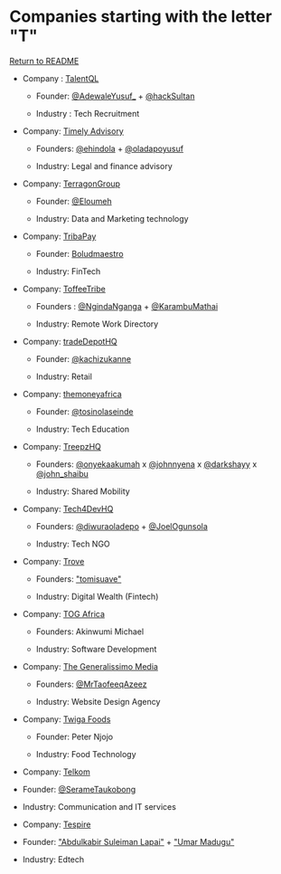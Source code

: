 # Companies starting with the letter "T"

[Return to README](../README.md)


- Company : [TalentQL](https://talentql.com/)

  - Founder: [@AdewaleYusuf\_](https://twitter.com/AdewaleYusuf_) + [@hackSultan](https://twitter.com/hackSultan)

  - Industry : Tech Recruitment

- Company: [Timely Advisory]()

  - Founders: [@ehindola](https://twitter.com/ehindola) + [@oladapoyusuf](https://twitter.com/oladapoyusuf)

  - Industry: Legal and finance advisory

- Company: [TerragonGroup](https://terragongroup.com/)

  - Founder: [@Eloumeh](https://twitter.com/Eloumeh)

  - Industry: Data and Marketing technology
 
- Company: [TribaPay](https://tribapay.com/)

  - Founder: [Boludmaestro](https://twitter.com/Boludmaestro)

  - Industry: FinTech

- Company: [ToffeeTribe](https://www.toffeetribe.com/)

  - Founders : [@NgindaNganga](https://twitter.com/NgindaNganga) + [@KarambuMathai](https://twitter.com/KarambuMathai)

  - Industry: Remote Work Directory

- Company: [tradeDepotHQ](https://www.tradedepot.co/)

  - Founder: [@kachizukanne](https://twitter.com/kachizukanne)

  - Industry: Retail

- Company: [themoneyafrica](https://themoneyafrica.com/)

  - Founder: [@tosinolaseinde](https://twitter.com/tosinolaseinde)

  - Industry: Tech Education

- Company: [TreepzHQ](https://linktr.ee/PlentyWaka)

  - Founders: [@onyekaakumah](https://twitter.com/onyekaakumah) x [@johnnyena](https://twitter.com/johnnyena) x [@darkshayy](https://twitter.com/darkshayy) x [@john_shaibu](https://twitter.com/john_shaibu)

  - Industry: Shared Mobility

- Company: [Tech4DevHQ](https://linktr.ee/tech4dev)

  - Founders: [@diwuraoladepo](https://twitter.com/diwuraoladepo) + [@JoelOgunsola](https://twitter.com/JoelOgunsola)

  - Industry: Tech NGO

- Company: [Trove](https://www.troveapp.co)

  - Founders: ["tomisuave"](https://twitter.com/tomisuave)

  - Industry: Digital Wealth (Fintech)

- Company: [TOG Africa](https://togafrica.com)

  - Founders: Akinwumi Michael

  - Industry: Software Development

- Company: [The Generalissimo Media](https://thegeneralissimomedia.com)

  - Founders: [@MrTaofeeqAzeez](https://twitter.com/MrTaofeeqAzeez)

  - Industry: Website Design Agency 
  
- Company: [Twiga Foods](https://twiga.com)

  - Founder: Peter Njojo

  - Industry: Food Technology
 
- Company: [Telkom](https://www.telkom.co.za)
  
 - Founder: [@SerameTaukobong](https://www.twitter.com/Telkomcare_ke)
  
 - Industry: Communication and IT services 

- Company: [Tespire](https://tespire.tech)
  
 - Founder: ["Abdulkabir Suleiman Lapai"](https://www.twitter.com/MalmeeMohammed) + ["Umar Madugu"](https://www.twitter.com/iemyu_)
  
 - Industry: Edtech 
